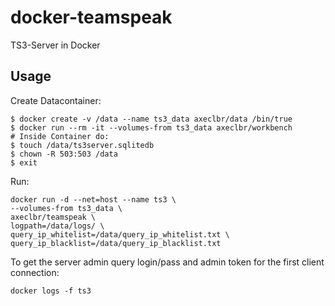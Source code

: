 # docker-teamspeak

TS3-Server in Docker

## Usage

Create Datacontainer:

    $ docker create -v /data --name ts3_data axeclbr/data /bin/true
    $ docker run --rm -it --volumes-from ts3_data axeclbr/workbench
    # Inside Container do:
    $ touch /data/ts3server.sqlitedb
    $ chown -R 503:503 /data
    $ exit

Run:

    docker run -d --net=host --name ts3 \
    --volumes-from ts3_data \
    axeclbr/teamspeak \
    logpath=/data/logs/ \
    query_ip_whitelist=/data/query_ip_whitelist.txt \
    query_ip_blacklist=/data/query_ip_blacklist.txt

To get the server admin query login/pass and admin token for the first client connection:

    docker logs -f ts3

